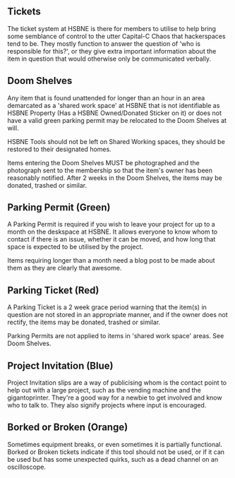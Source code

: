 ## Tickets

The ticket system at HSBNE is there for members to utilise to help bring some semblance of control to the utter Capital-C Chaos that hackerspaces tend to be. They mostly function to answer the question of 'who is responsible for this?', or they give extra important information about the item in question that would otherwise only be communicated verbally.

## Doom Shelves

Any item that is found unattended for longer than an hour in an area demarcated as a 'shared work space' at HSBNE that is not identifiable as HSBNE Property (Has a HSBNE Owned/Donated Sticker on it) or does not have a valid green parking permit may be relocated to the Doom Shelves at will.

HSBNE Tools should not be left on Shared Working spaces, they should be restored to their designated homes.

Items entering the Doom Shelves MUST be photographed and the photograph sent to the membership so that the item's owner has been reasonably notified. After 2 weeks in the Doom Shelves, the items may be donated, trashed or similar.


## Parking Permit (Green)

A Parking Permit is required if you wish to leave your project for up to a month on the deskspace at HSBNE. It allows everyone to know whom to contact if there is an issue, whether it can be moved, and how long that space is expected to be utilised by the project.
  
Items requiring longer than a month need a blog post to be made about them as they are clearly that awesome.

## Parking Ticket (Red)

A Parking Ticket is a 2 week grace period warning that the item(s) in question are not stored in an appropriate manner, and if the owner does not rectify, the items may be donated, trashed or similar.
  
Parking Permits are not applied to items in 'shared work space' areas. See Doom Shelves.

## Project Invitation (Blue)</h2>

Project Invitation slips are a way of publicising whom is the contact point to help out with a large project, such as the vending machine and the gigantoprinter. They're a good way for a newbie to get involved and know who to talk to. They also signify projects where input is encouraged.

## Borked or Broken (Orange)</h2>

Sometimes equipment breaks, or even sometimes it is partially functional. Borked or Broken tickets indicate if this tool should not be used, or if it can be used but has some unexpected quirks, such as a dead channel on an oscilloscope.
